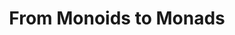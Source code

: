 ---
title: From Monoids to Monads
url: http://blog.sigfpe.com/2008/11/from-monoids-to-monads.html
authors:
- Dan Piponi
type: article
tags:
- monads
- monoids
doHaskell-type: blog post
dohaskell-year: 2008
---